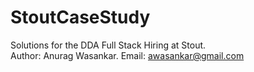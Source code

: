# StoutCaseStudy

Solutions for the DDA Full Stack Hiring at Stout.  
Author: Anurag Wasankar. 
Email: awasankar@gmail.com
